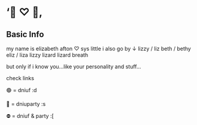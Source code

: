 # ‘🐇 ♡ 🌸‚
## Basic Info
my name is elizabeth afton ♡ sys little
i also go by ↓
lizzy / liz
beth / bethy
eliz / liza
lizzy lizard
lizard breath

but only if i know you...like your personality and stuff...

check links

🟢 = dniuf :d

🌙 = dniuparty :s

⛔ = dniuf & party :[
